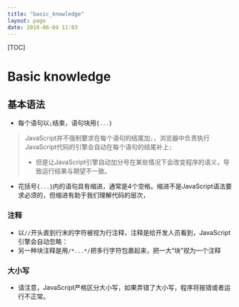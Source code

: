 ```yaml
---
title: "basic_knowledge"
layout: page
date: 2018-06-04 11:03
---
```


[TOC]

# Basic knowledge



## 基本语法

* 每个语句以`;`结束，语句块用`{...}`

> JavaScript并不强制要求在每个语句的结尾加`;`，浏览器中负责执行JavaScript代码的引擎会自动在每个语句的结尾补上`;`
>
> * 但是让JavaScript引擎自动加分号在某些情况下会改变程序的语义，导致运行结果与期望不一致。



* 花括号`{...}`内的语句具有缩进，通常是4个空格。缩进不是JavaScript语法要求必须的，但缩进有助于我们理解代码的层次，



### 注释

* 以`//`开头直到行末的字符被视为行注释，注释是给开发人员看到，JavaScript引擎会自动忽略：
* 另一种块注释是用`/*...*/`把多行字符包裹起来，把一大“块”视为一个注释



### 大小写

* 请注意，JavaScript严格区分大小写，如果弄错了大小写，程序将报错或者运行不正常。




